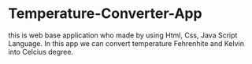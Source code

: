 # Temperature-Converter-App
this is web base application who made by using Html, Css, Java Script Language. In this app we can convert temperature Fehrenhite and Kelvin into Celcius degree. 
